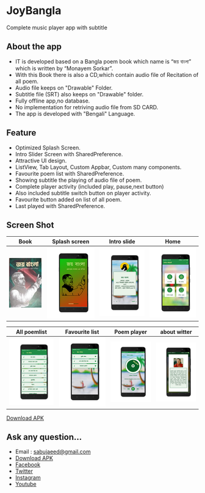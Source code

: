 # JoyBangla
Complete music player app with subtitle

## About the app
* IT is developed based on a Bangla poem book which name is “জয় বাংলা”
which is written by “Monayem Sorkar”.
* With this Book there is also a CD,which contain audio file of Recitation of all poem.
* Audio file keeps on "Drawable" Folder.
* Subtitle file (SRT) also keeps on "Drawable" folder.
* Fully offline app,no database.
* No implementation for retriving audio file from SD CARD.
* The app is developed with "Bengali" Language.


## Feature
* Optimized Splash Screen.
* Intro Slider Screen with SharedPreference.
* Attractive UI design.
* ListView, Tab Layout, Custom Appbar, Custom many components.
* Favourite poem list with SharedPreference.
* Showing subtitle the playing of audio file of poem.
* Complete player activity (included play, pause,next button)
* Also included subtitle switch button on player activity.
* Favourite button added on list of all poem.
* Last played with SharedPreference.

## Screen Shot

[book]: https://github.com/sabuj87/raw/blob/master/JoyBangla%20(Scrn%20sot)/Book.jpg
[splash]: https://github.com/sabuj87/raw/blob/master/JoyBangla%20(Scrn%20sot)/Splash%20Screen.png
[intro]: https://github.com/sabuj87/raw/blob/master/JoyBangla%20(Scrn%20sot)/Intro%20slide.png
[home]: https://github.com/sabuj87/raw/blob/master/JoyBangla%20(Scrn%20sot)/Hone.png
[allps]: https://github.com/sabuj87/raw/blob/master/JoyBangla%20(Scrn%20sot)/all%20poemlist.png
[fps]: https://github.com/sabuj87/raw/blob/master/JoyBangla%20(Scrn%20sot)/favouriteList.png
[player]: https://github.com/sabuj87/raw/blob/master/JoyBangla%20(Scrn%20sot)/player.png
[writter]: https://github.com/sabuj87/raw/blob/master/JoyBangla%20(Scrn%20sot)/about%20writter.png


|     Book      |    Splash screen |  Intro slide  | Home  |
| ------------- |:-------------: |:------:|:---------------------:|
|![alt text][book]  | ![alt text][splash] | ![alt text][intro]  | ![alt text][home]|

|     All poemlist |   Favourite list | Poem player  | about witter |
| ------------- |:-------------: |:------:|:---------------------:|
|![alt text][allps]  | ![alt text][fps] | ![alt text][player]  | ![alt text][writter]|

[Download APK](http://www.mediafire.com/file/mlimk0cekd76ggi/Joy_Bangla.apk/file)

## Ask any question...
* Email : sabujaeed@gmail.com
* [Download APK](http://www.mediafire.com/file/mlimk0cekd76ggi/Joy_Bangla.apk/file)
* [Facebook](https://www.facebook.com/saeed.sabuj)
* [Twitter](https://twitter.com/sabujsaeed)
* [Instagram](https://www.instagram.com/assabuj87/)
* [Youtube](https://www.youtube.com/abusaeedsabuj)


